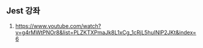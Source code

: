 ## Jest 강좌

1. <https://www.youtube.com/watch?v=g4rMWtPNOr8&list=PLZKTXPmaJk8L1xCg_1cRjL5huINlP2JKt&index=6>
